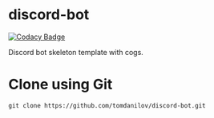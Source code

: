 # discord-bot

[![Codacy Badge](https://api.codacy.com/project/badge/Grade/5ddde7f7788b420baf2f79c5257877c6)](https://app.codacy.com/manual/tomdanilov/discord-bot?utm_source=github.com&utm_medium=referral&utm_content=tomdanilov/discord-bot&utm_campaign=Badge_Grade_Dashboard)

Discord bot skeleton template with cogs.

# Clone using Git
```
git clone https://github.com/tomdanilov/discord-bot.git
```
